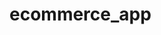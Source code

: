 # ecommerce_app

<!--
mongodb+srv://techne3:Gitt3r11!@cluster0.ef09g.mongodb.net/bike-econ?retryWrites=true&w=majority -->
<!-- https://bikes-ecom.herokuapp.com/ -->

